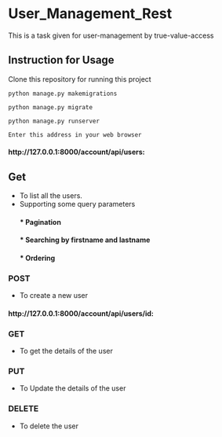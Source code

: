 # User_Management_Rest
This is a task given for user-management by true-value-access

<h2>Instruction for Usage</h2>
  Clone this repository for running this project
  
    python manage.py makemigrations

    python manage.py migrate

    python manage.py runserver
    
    Enter this address in your web browser
<h4>http://127.0.0.1:8000/account/api/users:</h4>

<h2>Get</h2>
<ul>
    <li>To list all the users.</li>
  <li>Supporting some query parameters</li>
      <h4>* Pagination</h4>
      <h4>* Searching by firstname and lastname</h4>
      <h4>* Ordering</h4>   
</ul>
</ul>
<h3>POST</h3>
<ul>
    <li>To create a new user</li>
</ul>
<h4>http://127.0.0.1:8000/account/api/users/id:</h4>
<h3>GET</h3>
<ul>
    <li>To get the details of the user</li>
</ul>
<h3>PUT</h3>
<ul>
    <li>To Update the details of the user</li>
</ul>
<h3>DELETE</h3>
<ul>
    <li>To delete the user</li>
</ul>
